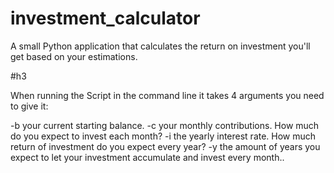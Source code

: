 # investment_calculator
A small Python application that calculates the return on investment you'll get based on your estimations.

#h3 

When running the Script in the command line it takes 4 arguments you need to give it:

-b your current starting balance.
-c your monthly contributions. How much do you expect to invest each month? 
-i the yearly interest rate. How much return of investment do you expect every year?
-y the amount of years you expect to let your investment accumulate and invest every month..

